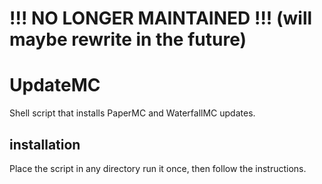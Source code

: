 # !!! NO LONGER MAINTAINED !!! (will maybe rewrite in the future)

# UpdateMC
Shell script that installs PaperMC and WaterfallMC updates.

## installation
Place the script in any directory run it once, then follow the instructions.
